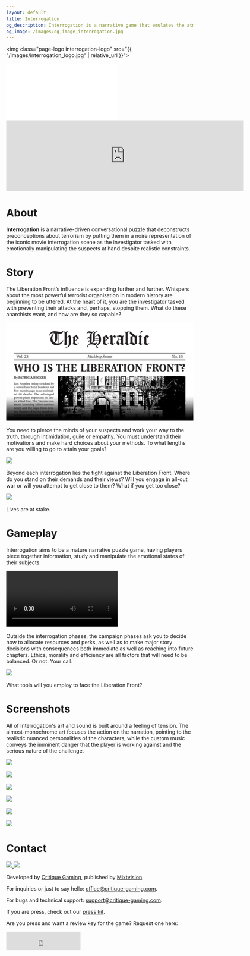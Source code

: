 ```yaml
---
layout: default
title: Interrogation
og_description: Interrogation is a narrative game that emulates the atmosphere of dark investigation procedurals to put the player in the detective’s seat and challenge their preconceptions with noire intensity.
og_image: /images/og_image_interrogation.jpg
---
```

<img class="page-logo interrogation-logo" src="{{ "/images/interrogation_logo.jpg" | relative_url }}">

<div class="yt-container">
<iframe src="//www.youtube.com/embed/8sIeD_oal2U" frameborder="0" allowfullscreen class="yt-video"></iframe>
</div>

<iframe src="https://store.steampowered.com/widget/1016770/" frameborder="0" width="640" height="190"></iframe>

# About

**Interrogation** is a narrative-driven conversational puzzle that deconstructs preconceptions about terrorism by putting them in a noire representation of the iconic movie interrogation scene as the investigator tasked with emotionally manipulating the suspects at hand despite realistic constraints.

# Story

The Liberation Front’s influence is expanding further and further. Whispers about the most powerful terrorist organisation in modern history are beginning to be uttered. At the heart of it, you are the investigator tasked with preventing their attacks and, perhaps, stopping them. What do these anarchists want, and how are they so capable?

![](/images/screenshots/Heraldic_manifesto.jpg)

You need to pierce the minds of your suspects and work your way to the truth, through intimidation, guile or empathy. You must understand their motivations and make hard choices about your methods. To what lengths are you willing to go to attain your goals?

![](/images/screenshots/Screenshot_1.jpg)

Beyond each interrogation lies the fight against the Liberation Front. Where do you stand on their demands and their views? Will you engage in all-out war or will you attempt to get close to them? What if you get too close?

![](/images/screenshots/Screenshot_5.jpg)

Lives are at stake.

# Gameplay

Interrogation aims to be a mature narrative puzzle game, having players piece together information, study and manipulate the emotional states of their subjects.

<video src="/images/screenshots/gameplay_short.mp4" class="w100" autoplay loop ></video>

Outside the interrogation phases, the campaign phases ask you to decide how to allocate resources and perks, as well as to make major story decisions with consequences both immediate as well as reaching into future chapters. Ethics, morality and efficiency are all factors that will need to be balanced. Or not. Your call.

![](/images/screenshots/Screenshot_4.jpg)

What tools will you employ to face the Liberation Front?

# Screenshots

All of Interrogation's art and sound is built around a feeling of tension. The almost-monochrome art focuses the action on the narration, pointing to the realistic nuanced personalities of the characters, while the custom music conveys the imminent danger that the player is working against and the serious nature of the challenge.

![](/images/screenshots/Screenshot_2.jpg)

![](/images/screenshots/Screenshot_3.jpg)

![](/images/screenshots/Screenshot_6.jpg)

![](/images/screenshots/Screenshot_7.jpg)

![](/images/screenshots/Screenshot_8.jpg)

![](/images/screenshots/Screenshot_9.jpg)

# Contact

<div class="company-logos">
  <a class="company-logo" href="https://critique-gaming.com">
    <img src="{{ "/images/critique_logo_white.svg" | relative_url }}" />
  </a>
  <a class="company-logo" href="http://mixtvision.games">
    <img src="{{ "/images/mixtvision_logo_white.svg" | relative_url }}" />
  </a>
</div>

Developed by [Critique Gaming](https://critique-gaming.com), published by [Mixtvision](http://mixtvision.games).

For inquiries or just to say hello: [office@critique-gaming.com](mailto:office@critique-gaming.com).

For bugs and technical support: [support@critique-gaming.com](mailto:support@critique-gaming.com).

If you are press, check out our [press kit](https://presskit.critique-gaming.com/sheet.php?p=interrogation).

Are you press and want a review key for the game? Request one here:

<iframe height="50px" scrolling="no" src="https://embed.keymailer.co/g/games/31571/request_button/_ea7e210b52" style="border: none" width="200px"></iframe>
